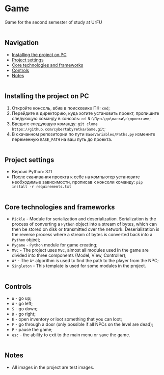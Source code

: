 # Game
Game for the second semester of study at UrFU
<br /> <br />
## Navigation
- [Installing the project on PC](#download_project)
- [Project settings](#project_settings)
- [Core technologies and frameworks](#frameworks)
- [Controls](#controls)
- [Notes](#notes)
<br /> <br />

<a name="download_project"></a> 
## Installing the project on PC
1. Откройте консоль, вбив в поисковике ПК: `cmd`;
2. Перейдите в директорию, куда хотите установить проект, пропишите следующую команду в консоль: `cd N:\Путь\до\папки\с\проектами`;
3. Введите следующую команду: `git clone https://github.com/cybertabyretka/Game.git`;
4. В скачанном репозитории по пути `BaseVariables/Paths.py` измените переменную `BASE_PATH` на ваш путь до проекта.
<br /> <br />

<a name="project_settings"></a>
## Project settings
 - Версия Python: 3.11
 - После скачивания проекта к себе на компьютер установите необходимые зависимости, прописав к консоли команду:  `pip install -r requirements.txt`
<br /> <br />

<a name="frameworks"></a>
## Core technologies and frameworks
 - `Pickle` - Module for serialization and deserialization. Serialization is the process of converting a `Python` object into a stream of bytes, which can then be stored on disk or transmitted over the network. Deserialization is the reverse process where a stream of bytes is converted back into a `Python` object;
 - `Pygame` - `Python` module for game creating;
 - `MVC` - The project uses `MVC`, almost all modules used in the game are divided into three components (Model, View, Controller);
 - `A*` - The `A*` algorithm is used to find the path to the player from the NPC;
 - `Singleton` - This template is used for some modules in the project.
<br /> <br />

<a name="controls"></a>
## Controls
 - `W` - go up;
 - `A` - go left;
 - `S` - go down;
 - `D` - go right;
 - `E` - open inventory or loot something that you can loot;
 - `F` - go through a door (only possible if all NPCs on the level are dead);
 - `P` - pause the game;
 - `esc` - the ability to exit to the main menu or save the game.
<br /> <br />

<a name="notes"></a>
## Notes
 - All images in the project are test images.
